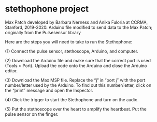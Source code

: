 # stethophone project

Max Patch developed by Barbara Nerness and Anika Fuloria at CCRMA, Stanford, 2019-2020.
Arduino file modified to send data to the Max Patch; originally from the Pulsesensor library


Here are the steps you will need to take to run the Stethophone:

(1) Connect the pulse sensor, stethoscope, Arduino, and computer.

(2) Download the Arduino file and make sure that the correct port is used (Tools > Port). Upload the code onto the Arduino and close the Arduino editor.

(3) Download the Max MSP file. Replace the “j” in “port j” with the port number/letter used by the Arduino. To find out this number/letter, click on the “print” message and open the Inspector.

(4) Click the trigger to start the Stethophone and turn on the audio.

(5) Put the stethoscope over the heart to amplify the heartbeat. Put the pulse sensor on the finger.
